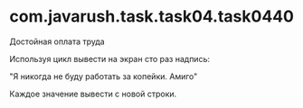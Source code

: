 # com.javarush.task.task04.task0440

Достойная оплата труда


Используя цикл вывести на экран сто раз надпись:

"Я никогда не буду работать за копейки. Амиго"

Каждое значение вывести с новой строки.
